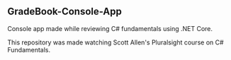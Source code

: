 ## GradeBook-Console-App
Console app made while reviewing C# fundamentals using .NET Core.

This repository was made watching Scott Allen's Pluralsight course on C# Fundamentals.
